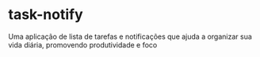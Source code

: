 # task-notify
Uma aplicação de lista de tarefas e notificações que ajuda a organizar sua vida diária, promovendo produtividade e foco
